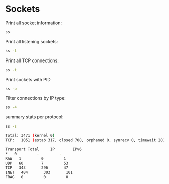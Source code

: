 # Sockets

Print all socket information:

```bash
ss
```

Print all listening sockets:

```bash
ss -l
```

Print all TCP connections:

```bash
ss -t
```

Print sockets with PID

```bash
ss -p
```

Filter connections by IP type:

```bash
ss -4
```

summary stats per protocol:

```bash
ss -s

Total: 3471 (kernel 0)
TCP:   1051 (estab 317, closed 708, orphaned 0, synrecv 0, timewait 201/0), ports 0

Transport Total     IP        IPv6
*   0         -         -
RAW   1         0         1
UDP   60        7         53
TCP   343       296       47
INET   404       303       101
FRAG   0         0         0
```
